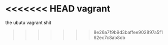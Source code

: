 <<<<<<< HEAD
vagrant
=======
the ubutu vagrant shit
>>>>>>> 8e26a7f9b9d3baffee902897a5f162ec7c8ab8db
